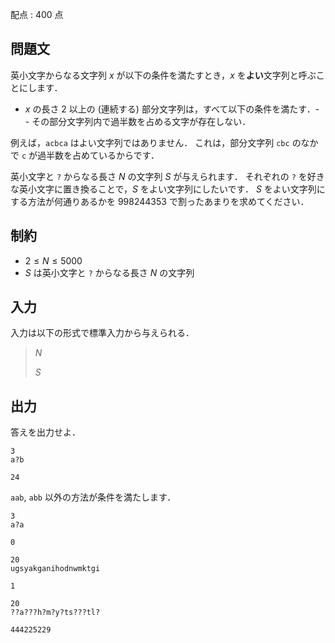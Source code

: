 配点 : $400$ 点

## 問題文

英小文字からなる文字列 $x$ が以下の条件を満たすとき，$x$ を**よい**文字列と呼ぶことにします．

- $x$ の長さ $2$ 以上の (連続する) 部分文字列は，すべて以下の条件を満たす．-   - その部分文字列内で過半数を占める文字が存在しない．

例えば，`acbca` はよい文字列ではありません．
これは，部分文字列 `cbc` のなかで `c` が過半数を占めているからです．

英小文字と `?` からなる長さ $N$ の文字列 $S$ が与えられます．
それぞれの `?` を好きな英小文字に置き換ることで，$S$ をよい文字列にしたいです．
$S$ をよい文字列にする方法が何通りあるかを $998244353$ で割ったあまりを求めてください．

## 制約

- $2 \leq N \leq 5000$
- $S$ は英小文字と `?` からなる長さ $N$ の文字列

## 入力

入力は以下の形式で標準入力から与えられる．

> $N$
> 
> $S$

## 出力

答えを出力せよ．

```input1
3
a?b
```

```output1
24
```

`aab`, `abb` 以外の方法が条件を満たします．

```input2
3
a?a
```

```output2
0
```

```input3
20
ugsyakganihodnwmktgi
```

```output3
1
```

```input4
20
??a???h?m?y?ts???tl?
```

```output4
444225229
```